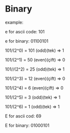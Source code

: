 # Binary

example:


e for ascii code: 101

e for binary: 01100101

101/(2^0) = 101 (odd)(tek) => 1

101/(2^1) = 50 (even)(çift) => 0

101//(2^2) = 25 (odd)(tek) => 1

101/(2^3) = 12 (even)(çift) => 0

101/(2^4) = 6 (even)(çift) => 0

101/(2^5) = 3 (odd)(tek) => 1

101/(2^6) = 1 (odd)(tek) => 1

E for ascii cod: 69

E for binary: 01000101
